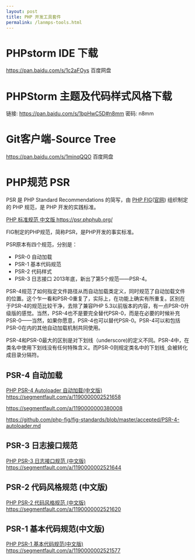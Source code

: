 ```yaml
---
layout: post
title: PHP 开发工具套件
permalink: /lanmps-tools.html
---
```

# PHPstorm IDE 下载

<a href="https://pan.baidu.com/s/1c2aFOys" target="_blank">https://pan.baidu.com/s/1c2aFOys</a>      百度网盘

# PHPStorm 主题及代码样式风格下载
链接: <a href="https://pan.baidu.com/s/1bpHwC5D#n8mm" target="_blank">https://pan.baidu.com/s/1bpHwC5D#n8mm</a> 密码: n8mm

# Git客户端-Source Tree

<a href="https://pan.baidu.com/s/1minqQQO" target="_blank">https://pan.baidu.com/s/1minqQQO</a>       百度网盘

# PHP规范 PSR
PSR 是 PHP Standard Recommendations 的简写，由 <a href="https://github.com/php-fig" target="_blank">PHP FIG</a>(<a href="http://www.php-fig.org/" target="_blank">官网</a>) 组织制定的 PHP 规范，是 PHP 开发的实践标准。


<a href="https://psr.phphub.org/" target="_blank">PHP 标准规范 中文版 https://psr.phphub.org/</a>

FIG制定的PHP规范，简称PSR，是PHP开发的事实标准。

PSR原本有四个规范，分别是：

 - PSR-0 自动加载
 - PSR-1 基本代码规范
 - PSR-2 代码样式
 - PSR-3 日志接口
2013年底，新出了第5个规范——PSR-4。

PSR-4规范了如何指定文件路径从而自动加载类定义，同时规范了自动加载文件的位置。这个乍一看和PSR-0重复了，实际上，在功能上确实有所重复。区别在于PSR-4的规范比较干净，去除了兼容PHP 5.3以前版本的内容，有一点PSR-0升级版的感觉。当然，PSR-4也不是要完全替代PSR-0，而是在必要的时候补充PSR-0——当然，如果你愿意，PSR-4也可以替代PSR-0。PSR-4可以和包括PSR-0在内的其他自动加载机制共同使用。

PSR-4和PSR-0最大的区别是对下划线（underscore)的定义不同。PSR-4中，在类名中使用下划线没有任何特殊含义。而PSR-0则规定类名中的下划线`_`会被转化成目录分隔符。

## PSR-4  自动加载
<a href="https://segmentfault.com/a/1190000002521658" target="_blank">PHP PSR-4 Autoloader 自动加载(中文版) https://segmentfault.com/a/1190000002521658</a>

<a href="https://segmentfault.com/a/1190000000380008" target="_blank">https://segmentfault.com/a/1190000000380008</a>

<a href="https://github.com/php-fig/fig-standards/blob/master/accepted/PSR-4-autoloader.md" target="_blank">https://github.com/php-fig/fig-standards/blob/master/accepted/PSR-4-autoloader.md</a>

## PSR-3 日志接口规范
<a href="https://segmentfault.com/a/1190000002521644" target="_blank">PHP PSR-3 日志接口规范 (中文版) https://segmentfault.com/a/1190000002521644</a>

## PSR-2 代码风格规范 (中文版)
<a href="https://segmentfault.com/a/1190000002521620" target="_blank">PHP PSR-2 代码风格规范 (中文版) https://segmentfault.com/a/1190000002521620</a>

## PSR-1 基本代码规范(中文版)
<a href="https://segmentfault.com/a/1190000002521577" target="_blank">PHP PSR-1 基本代码规范(中文版) https://segmentfault.com/a/1190000002521577</a>